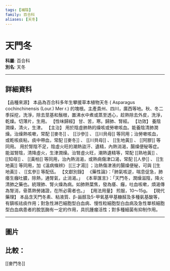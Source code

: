 ```yaml
---
tags: [補陰]
family: 百合科
aliases: [天冬]
---
```


# 天門冬

**科屬**: 百合科  
**別名**: 天冬  

---

## 詳細資料
【品種來源】
本品為百合科多年生攀援草本植物天冬 (
Asparagus cochinchinensis
(Lour.) Mer r.) 的塊根。主產貴州、四川，廣西等地。秋、冬二季採挖，洗淨，除去莖基和鬚根，置沸水中煮或蒸至透心，趁熱除去外皮，洗淨，乾燥。切薄片，生用。
【性味歸經】
甘、苦，寒。歸肺、腎經。
【功效】
養陰潤燥，清火，生津。
【主治】
用於陰虛肺熱的燥咳或勞嗽咳血。能養陰清肺潤燥。治燥熱咳嗽，常配 [[麥冬]] 、 [[沙參]] 、 [[川貝母]] 等同用；治勞嗽咳血，或乾咳痰粘，痰中帶血，常配 [[麥冬]] 、 [[川貝母]] 、 [[生地黃]] 、 [[阿膠]] 等同用。
用於腎陰不足，陰虛火旺的潮熱盜汗、遺精，內熱消渴，腸燥便秘等症。能滋腎陰，清降虛火，生津潤燥。治腎虛火旺，潮熱遺精等，常配 [[熟地黃]] 、 [[知母]] 、 [[黃柏]] 等同用，治內熱消渴，或熱病傷津口渴，常配 [[人參]] 、 [[生地黃]] 等同用，加《溫病條辨》 [[三才湯]] ；治熱傷津液的腸燥便秘，可與 [[生地黃]] 、 [[玄參]] 等配伍。
【文獻別錄】
《藥性論》：「肺氣咳逆，喘息促急，肺痿生癰吐膿，除熱，通腎氣，止消渴。」
《本草匯言》：「天門冬，潤燥滋陰，降火清肺之藥也。統理肺、腎火燥為病。如肺熱葉焦，發為痿、癰，吐血咳嗽，煩渴傳為腎消，骨蒸熱勞諸證，在所必需者也。」
【用法用量】
煎服，10～15g。
【現代藥理】
本品含天門冬素、粘液質、β-甾醇及5-甲氧基甲基糠醛及多種氨基酸等，有鎮咳祛痰作用；對急性淋巴細胞型白血病、慢性粒細胞型白血病及急性單核細胞型白血病患者的脫氫酶有一定的作用，具抗腫瘤活性；對多種細菌有抑制作用。

---

## 圖片
## 比較：
[[麥門冬]]
